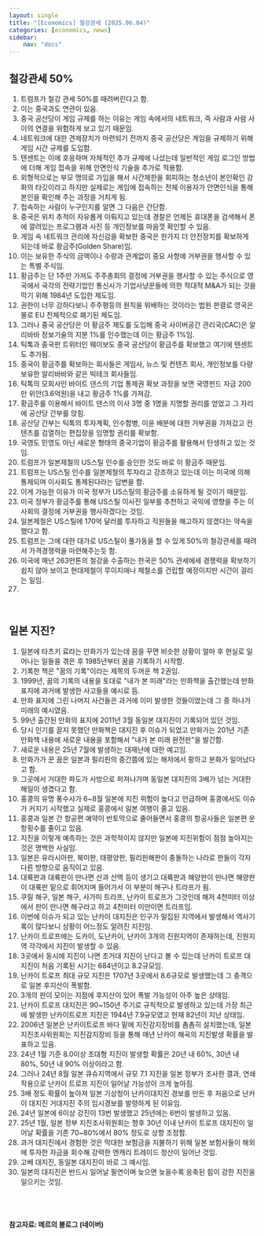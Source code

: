 ```yaml
---
layout: single
title: "[Economics] 철강관세 (2025.06.04)"
categories: [economics, news]
sidebar:
    nav: "docs"
---
```


## 철강관세 50%
1. 트럼프가 철강 관세 50%를 때려버린다고 함.
1. 이는 중국과도 연관이 있음.
1. 중국 공산당이 게임 규제를 하는 이유는 게임 속에서의 네트워크, 즉 사람과 사람 사이의 연결을 위험하게 보고 있기 때문임.
1. 네트워크에 대한 견제장치가 마련되기 전까지 중국 공산당은 게임을 규제하기 위해 게임 시간 규제를 도입함.
1. 텐센트는 이에 호응하며 자체적인 추가 규제에 나섰는데 일반적인 게임 로그인 방법에 더해 게임 접속을 위해 안면인식 기술을 추가로 적용함.
1. 외형적으로는 부모 명의로 가입을 해서 시간제한을 회피하는 청소년이 본인확인 강화의 타깃이라고 하지만 실제로는 게임에 접속하는 전체 이용자가 안면인식을 통해 본인을 확인해 주는 과정을 거치게 됨.
1. 접속하는 사람이 누구인지를 알면 그 다음은 간단함.
1. 중국은 위치 추적이 자유롭게 이뤄지고 있는데 경찰은 언제든 휴대폰을 검색해서 폰에 깔려있는 프로그램과 사진 등 개인정보를 마음껏 확인할 수 있음.
1. 게임 속 네트워크 관리에 자신감을 확보한 중국은 한가지 더 안전장치를 확보하게 되는데 바로 황금주(Golden Share)임.
1. 이는 보유한 주식의 금액이나 수량과 관계없이 중요 사항에 거부권을 행사할 수 있는 특별 주식임.
1. 황금주는 단 1주만 가져도 주주총회의 결정에 거부권을 행사할 수 있는 주식으로 영국에서 국각의 전략기업인 통신사가 기업사냥꾼들에 의한 적대적 M&A가 되는 것을 막기 위해 1984년 도입한 제도임.
1. 권한이 너무 강하다보니 주주평등의 원칙을 위배하는 것이라는 법원 판결로 영국은 물로 EU 전체적으로 폐기된 제도임.
1. 그러나 중국 공산당은 이 황금주 제도를 도입해 중국 사이버공간 관리국(CAC)은 알리바바 정보기술의 지분 1%를 인수했는데 이는 황금주 1%임.
1. 틱톡과 중국판 트위터인 웨이보도 중국 공산당이 황금주를 확보했고 여기에 텐센트도 추가됨.
1. 중국이 황금주를 확보하는 회사들은 게임사, 뉴스 및 컨텐츠 회사, 개인정보를 다량 보유한 알리바바와 같은 빅테크 회사들임.
1. 틱톡의 모회사인 바이트 댄스의 기업 통제권 확보 과정을 보면 국영펀드 자금 200만 위안(3.6억원)을 내고 황금주 1%를 가져감.
1. 황금주를 이용해서 바이트 댄스의 이사 3명 중 1명을 지명할 권리를 얻었고 그 자리에 공산당 간부를 앉힘.
1. 공산당 간부는 틱톡의 투자계획, 인수합병, 이윤 배분에 대한 거부권을 가져갔고 컨텐츠를 검열하는 편집장을 임명할 권리를 확보함.
1. 국영도 민영도 아닌 새로운 형태의 중국기업이 황금주를 활용해서 탄생하고 있는 것임.
1. 트럼프가 일본제철의 US스틸 인수를 승인한 것도 바로 이 황금주 때문임.
1. 트럼프는 US스틸 인수를 일본제철의 투자라고 강조하고 있는데 이는 미국에 의해 통제되며 이사회도 통제된다라는 답변을 함.
1. 이게 가능한 이유가 미국 정부가 US스틸의 황금주를 소유하게 될 것이기 때문임.
1. 미국 정부가 황금주를 통해 US스틸 이사진 일부를 추천하고 국익에 영향을 주는 이사회의 결정에 거부권을 행사하겠다는 것임.
1. 일본제철은 US스틸에 170억 달러를 투자하고 직원들을 해고하지 않겠다는 약속을 했다고 함.
1. 트럼프는 그에 대한 대가로 US스틸이 풀가동을 할 수 있게 50%의 철강관세를 때려서 가격경쟁력을 마련해주는듯 함.
1. 미국에 매년 263만톤의 철강을 수출하는 한국은 50% 관세에세 경쟁력을 확보하기 쉽지 않아 보이고 현대제철이 루이지애나 제철소를 건립할 예정이지만 시간이 걸리는 일임.
1. 

<br/>

## 일본 지진?
1. 일본에 타츠키 료라는 만화가가 있는데 꿈을 꾸면 비슷한 상황이 얼마 후 현실로 일어나는 일들을 겪은 후 1985년부터 꿈을 기록하기 시작함.
1. 기록한 책은 "꿈의 기록"이라는 제목의 두꺼운 책 2권임.
1. 1999년, 꿈의 기록의 내용을 토대로 "내가 본 미래"라는 만화책을 출간했는데 만화 표지에 과거에 발생한 사고들을 예시로 듬.
1. 만화 표지에 그린 나머지 사건들은 과거에 이미 발생한 것들이었는데 그 중 하나가 미래의 예시였음.
1. 99년 출간된 만화의 표지에 2011년 3월 동일본 대지진이 기록되어 있던 것임.
1. 당시 인기를 끌지 못했던 만화책은 대지진 후 이슈가 되었고 만화가는 201년 기존 만화책 내용에 새로운 내용을 포함해서 "내가 본 미래 완전판"을 발간함.
1. 새로운 내용은 25년 7월에 발생하는 대재난에 대한 예고임.
1. 만화가가 꾼 꿈은 일본과 필리핀의 중간쯤에 있는 해저에서 팡하고 분화가 일어났다고 함.
1. 그곳에서 거대한 파도가 사방으로 퍼져나가며 동일본 대지진의 3배가 넘는 거대한 해일이 생겼다고 함.
1. 홍콩의 유명 풍수사가 6~8월 일본에 지진 위험이 높다고 언급하며 홍콩에서도 이슈가 커지기 시작했고 실제로 홍콩에서 일본 여행이 줄고 있음.
1. 홍콩과 일본 간 항공편 예약이 반토막으로 줄어들면서 홍콩의 항공사들은 일본편 운항횟수를 줄이고 있음.
1. 지진을 이렇게 예측하는 것은 과학적이지 않지만 일본에 지진위험이 점점 높아지는 것은 명백한 사실임.
1. 일본은 유라시아판, 북미판, 태평양판, 필리핀해판이 충돌하는 나라로 판들이 각자 다른 방향으로 움직이고 있음.
1. 대륙판과 대륙판이 만나면 산과 산맥 등이 생기고 대륙판과 해양판이 만나면 해양판이 대륙판 밑으로 휘어지며 들어가서 이 부분이 해구나 트라프가 됨.
1. 쿠릴 해구, 일본 해구, 사가미 트라프, 난카이 트로프가 그것인데 해저 4천미터 이상에서 판이 만나면 해구라고 하고 4천미터 미만이면 트라프임.
1. 이번에 이슈가 되고 있는 난카이 대지진은 인구가 밀집된 지역에서 발생해서 역사기록이 많다보니 상황이 어느정도 알려진 지진임.
1. 난카이 트로프에는 도카이, 도난카이, 난카이 3개의 진원지역이 존재하는데, 진원지역 각각에서 지진이 발생할 수 있음.
1. 3곳에서 동시에 지진이 나면 초거대 지진이 난다고 볼 수 있는데 난카이 트로프 대지진이 처음 기록된 시기는 684년이고 8.2규모임.
1. 난카이 트로프 최대 규모 지진은 1707년 3곳에서 8.6규모로 발생했는데 그 충격으로 일본 후지산이 폭발함.
1. 3개의 판이 모이는 지점에 후지산이 있어 폭발 가능성이 아주 높은 상태임.
1. 난카이 트로프 대지진은 90~150년 주기로 규칙적으로 발생하고 있는데 가장 최근에 발생한 난카이트로프 지진은 1944년 7.9규모였고 현재 82년이 지난 상태임.
1. 2006년 일본은 난카이트로프 바다 밑에 지진감지장비를 촘촘히 설치했는데, 일본 지진조사위원회는 지진감지장비 등을 통해 매년 난카이 해곡의 지진발생 확률을 발표하고 있음.
1. 24년 1월 기준 8.0이상 초대형 지진이 발생할 확률은 20년 내 60%, 30년 내 80%, 50년 내 90% 이상이라고 함.
1. 그러나 24년 8월 일본 큐슈지역에서 규모 7.1 지진을 일본 정부가 조사한 결과, 연쇄작용으로 난카이 트로프 지진이 일어날 가능성이 크게 높아짐.
1. 3배 정도 확률이 높아져 일본 기상청이 난카이대지진 경보를 만든 후 처음으로 난카이 대지진 거대지진 주의 임시경보를 발령하게 된 이유임.
1. 24년 일본에 6이상 강진이 13번 발생했고 25년에는 6번이 발생하고 있음.
1. 25년 1월, 일본 정부 지진조사위원회는 향후 30년 이내 난카이 트로프 대지진이 일어날 확률을 기존 70~80%에서 80% 정도로 상향 조정함.
1. 과거 대지진에서 경험한 것은 막대한 보험금을 지불하기 위해 일본 보험사들이 해외에 투자한 자금을 회수해 강력한 엔캐리 트레이드 청산이 일어난 것임.
1. 고베 대지진, 동일본 대지진이 바로 그 예시임.
1. 일본의 대지진은 반드시 일어날 필연이며 늦으면 늦을수록 응축된 힘이 강한 지진을 일으키는 것임.



<br/>
<br/>

#### 참고자료: 메르의 블로그 (네이버)
